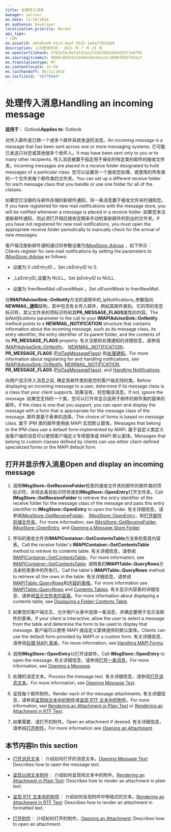 ```yaml
---
title: 处理传入消息
manager: soliver
ms.date: 11/16/2014
ms.audience: Developer
localization_priority: Normal
api_type:
- COM
ms.assetid: d45d5ed9-41cd-4aaf-91d2-1e4a27bb16d4
description: 上次修改时间： 2011 年 7 月 23 日
ms.openlocfilehash: 5705af6c8efaf42ae27d1b39bb28d162971ebf9b
ms.sourcegitcommit: 9d60cd82b5413446e5bc8ace2cd689f683fb41a7
ms.translationtype: MT
ms.contentlocale: zh-CN
ms.lasthandoff: 06/11/2018
ms.locfileid: "19775044"
---
```

# <a name="handling-an-incoming-message"></a><span data-ttu-id="76905-103">处理传入消息</span><span class="sxs-lookup"><span data-stu-id="76905-103">Handling an incoming message</span></span>

<span data-ttu-id="76905-104">**适用于**： Outlook</span><span class="sxs-lookup"><span data-stu-id="76905-104">**Applies to**: Outlook</span></span> 
  
<span data-ttu-id="76905-105">对传入邮件是已跨一个或多个邮件系统发送的消息。</span><span class="sxs-lookup"><span data-stu-id="76905-105">An incoming message is a message that has been sent across one or more messaging systems.</span></span> <span data-ttu-id="76905-106">它可能已发送只对您或其他很多个收件人。</span><span class="sxs-lookup"><span data-stu-id="76905-106">It may have been sent only to you or to many other recipients.</span></span> <span data-ttu-id="76905-107">传入消息被置于指定用于保存的特定类的邮件的接收文件夹。</span><span class="sxs-lookup"><span data-stu-id="76905-107">Incoming messages are placed in a receive folder designated to hold messages of a particular class.</span></span> <span data-ttu-id="76905-108">您可以设置另一个接收您处理，或使用的所有类的一个文件夹每个邮件类的文件夹。</span><span class="sxs-lookup"><span data-stu-id="76905-108">You can set up a different receive folder for each message class that you handle or use one folder for all of the classes.</span></span>
  
<span data-ttu-id="76905-109">如果您已注册的与邮件存储的新邮件通知，将一条消息置于接收文件夹时通知您。</span><span class="sxs-lookup"><span data-stu-id="76905-109">If you have registered for new mail notifications with the message store, you will be notified whenever a message is placed in a receive folder.</span></span> <span data-ttu-id="76905-110">如果您未注册新邮件通知，则必须打开相应接收定期来手动检查新邮件的到达的文件夹。</span><span class="sxs-lookup"><span data-stu-id="76905-110">If you have not registered for new mail notifications, you must open the appropriate receive folder periodically to manually check for the arrival of new messages.</span></span>
  
<span data-ttu-id="76905-111">客户端注册新邮件通知通过将参数设置为[IMsgStore::Advise](imsgstore-advise.md) ，如下所示：</span><span class="sxs-lookup"><span data-stu-id="76905-111">Clients register for new mail notifications by setting the parameters to [IMsgStore::Advise](imsgstore-advise.md) as follows:</span></span> 
  
- <span data-ttu-id="76905-112">设置为 0 _cbEntryID_ 。</span><span class="sxs-lookup"><span data-stu-id="76905-112">Set  _cbEntryID_ to 0.</span></span> 
    
- <span data-ttu-id="76905-113">_LpEntryID_设置为 NULL。</span><span class="sxs-lookup"><span data-stu-id="76905-113">Set  _lpEntryID_ to NULL.</span></span> 
    
- <span data-ttu-id="76905-114">设置为 fnevNewMail _ulEventMask_ 。</span><span class="sxs-lookup"><span data-stu-id="76905-114">Set  _ulEventMask_ to fnevNewMail.</span></span> 
    
<span data-ttu-id="76905-115">对**IMAPIAdviseSink::OnNotify**方法的调用中的_lpNotifications_参数指向**NEWMAIL\_通知**结构，其中包含有关传入邮件，例如其邮件类别，它的项的信息标识符，其父文件夹的项标识符和其**PR_MESSAGE_FLAGS**属性的内容。</span><span class="sxs-lookup"><span data-stu-id="76905-115">The  _lpNotifications_ parameter in the call to your **IMAPIAdviseSink::OnNotify** method points to a **NEWMAIL\_NOTIFICATION** structure that contains information about the incoming message, such as its message class, its entry identifier, the entry identifier of its parent folder, and the contents of its **PR_MESSAGE_FLAGS** property.</span></span> <span data-ttu-id="76905-116">有关注册和处理通知的详细信息，请参阅[IMAPIAdviseSink::OnNotify](imapiadvisesink-onnotify.md)、 [NEWMAIL_NOTIFICATION](newmail_notification.md)、 **PR_MESSAGE_FLAGS** ([PidTagMessageFlags](pidtagmessageflags-canonical-property.md)) 和[处理通知](handling-notifications.md)。</span><span class="sxs-lookup"><span data-stu-id="76905-116">For more information about registering for and handling notifications, see [IMAPIAdviseSink::OnNotify](imapiadvisesink-onnotify.md), [NEWMAIL_NOTIFICATION](newmail_notification.md), **PR_MESSAGE_FLAGS** ([PidTagMessageFlags](pidtagmessageflags-canonical-property.md)), and [Handling Notifications](handling-notifications.md).</span></span> 
  
<span data-ttu-id="76905-117">向用户显示传入消息之前, 确定其邮件类别是您的客户端支持的类。</span><span class="sxs-lookup"><span data-stu-id="76905-117">Before displaying an incoming message to a user, determine if its message class is a class that your client supports.</span></span> <span data-ttu-id="76905-118">如果没有，则忽略该消息。</span><span class="sxs-lookup"><span data-stu-id="76905-118">If not, ignore the message.</span></span> <span data-ttu-id="76905-119">如果您支持的一个类，您可以打开并显示适用于邮件的邮件类的窗体的邮件。</span><span class="sxs-lookup"><span data-stu-id="76905-119">If the class is one that you support, you can open and display the message with a form that is appropriate for the message class of the message.</span></span> <span data-ttu-id="76905-120">邮件类基于表单的选择。</span><span class="sxs-lookup"><span data-stu-id="76905-120">The choice of forms is based on message class.</span></span> <span data-ttu-id="76905-121">属于 IPM 类的邮件使用由 MAPI 实现默认窗体。</span><span class="sxs-lookup"><span data-stu-id="76905-121">Messages that belong to the IPM class use a default form implemented by MAPI.</span></span> <span data-ttu-id="76905-122">属于自定义类定义由客户端的消息可以使用客户端定义专用窗体或 MAPI 默认窗体。</span><span class="sxs-lookup"><span data-stu-id="76905-122">Messages that belong to custom classes defined by clients can use either client-defined specialized forms or the MAPI default form.</span></span>
  
## <a name="open-and-display-an-incoming-message"></a><span data-ttu-id="76905-123">打开并显示传入消息</span><span class="sxs-lookup"><span data-stu-id="76905-123">Open and display an incoming message</span></span>
  
1. <span data-ttu-id="76905-124">调用**IMsgStore::GetReceiveFolder**检索的接收文件夹的邮件的邮件类的项标识符，并将此条目标识符传递到**IMsgStore::OpenEntry**打开文件夹。</span><span class="sxs-lookup"><span data-stu-id="76905-124">Call **IMsgStore::GetReceiveFolder** to retrieve the entry identifier of the receive folder for the message class of the message and pass this entry identifier to **IMsgStore::OpenEntry** to open the folder.</span></span> <span data-ttu-id="76905-125">有关详细信息，请参阅[IMsgStore::GetReceiveFolder](imsgstore-getreceivefolder.md)、 [IMsgStore::OpenEntry](imsgstore-openentry.md)，和[打开邮件存储文件夹](opening-a-message-store-folder.md)。</span><span class="sxs-lookup"><span data-stu-id="76905-125">For more information, see [IMsgStore::GetReceiveFolder](imsgstore-getreceivefolder.md), [IMsgStore::OpenEntry](imsgstore-openentry.md), and [Opening a Message Store Folder](opening-a-message-store-folder.md).</span></span>
    
2. <span data-ttu-id="76905-126">呼叫的接收文件夹**IMAPIContainer::GetContentsTable**方法来检索其内容表。</span><span class="sxs-lookup"><span data-stu-id="76905-126">Call the receive folder's **IMAPIContainer::GetContentsTable** method to retrieve its contents table.</span></span> <span data-ttu-id="76905-127">有关详细信息，请参阅[IMAPIContainer::GetContentsTable](imapicontainer-getcontentstable.md)。</span><span class="sxs-lookup"><span data-stu-id="76905-127">For more information, see [IMAPIContainer::GetContentsTable](imapicontainer-getcontentstable.md).</span></span> <span data-ttu-id="76905-128">调用表的**IMAPITable::QueryRows**方法来检索表中的所有行。</span><span class="sxs-lookup"><span data-stu-id="76905-128">Call the table's **IMAPITable::QueryRows** method to retrieve all the rows in the table.</span></span> <span data-ttu-id="76905-129">有关详细信息，请参阅[IMAPITable::QueryRows](imapitable-queryrows.md)和[内容的表格](contents-tables.md)。</span><span class="sxs-lookup"><span data-stu-id="76905-129">For more information see [IMAPITable::QueryRows](imapitable-queryrows.md) and [Contents Tables](contents-tables.md).</span></span> <span data-ttu-id="76905-130">有关显示内容表的详细信息，请参阅[显示文件夹内容表](displaying-a-folder-contents-table.md)。</span><span class="sxs-lookup"><span data-stu-id="76905-130">For more information about displaying a contents table, see [Displaying a Folder Contents Table](displaying-a-folder-contents-table.md).</span></span>
    
3. <span data-ttu-id="76905-131">如果您的客户端交互，允许用户从表中选择一条消息，并确定要用于显示该邮件的表单。</span><span class="sxs-lookup"><span data-stu-id="76905-131">If your client is interactive, allow the user to select a message from the table and determine the form to be used to display that message.</span></span> <span data-ttu-id="76905-132">客户端可以使用 MAPI 或自定义窗体提供的默认窗体。</span><span class="sxs-lookup"><span data-stu-id="76905-132">Clients can use the default form provided by MAPI or a custom form.</span></span> <span data-ttu-id="76905-133">有关详细信息，请参阅[处理 MAPI 表单](handling-mapi-forms.md)。</span><span class="sxs-lookup"><span data-stu-id="76905-133">For more information, see [Handling MAPI Forms](handling-mapi-forms.md).</span></span>
    
4. <span data-ttu-id="76905-134">调用**IMsgStore::OpenEntry**以打开该邮件。</span><span class="sxs-lookup"><span data-stu-id="76905-134">Call **IMsgStore::OpenEntry** to open the message.</span></span> <span data-ttu-id="76905-135">有关详细信息，请参阅[打开一条消息](opening-a-message.md)。</span><span class="sxs-lookup"><span data-stu-id="76905-135">For more information, see [Opening a Message](opening-a-message.md).</span></span>
    
5. <span data-ttu-id="76905-136">处理的消息文本。</span><span class="sxs-lookup"><span data-stu-id="76905-136">Process the message text.</span></span> <span data-ttu-id="76905-137">有关详细信息，请参阅[打开消息文本](opening-message-text.md)。</span><span class="sxs-lookup"><span data-stu-id="76905-137">For more information, see [Opening Message Text](opening-message-text.md).</span></span>
    
6. <span data-ttu-id="76905-138">呈现每个邮件附件。</span><span class="sxs-lookup"><span data-stu-id="76905-138">Render each of the message attachments.</span></span> <span data-ttu-id="76905-139">有关详细信息，请参阅[呈现纯文本中的附件](rendering-an-attachment-in-plain-text.md)或[呈现 RTF 文本中的附件](rendering-an-attachment-in-rtf-text.md)。</span><span class="sxs-lookup"><span data-stu-id="76905-139">For more information, see [Rendering an Attachment in Plain Text](rendering-an-attachment-in-plain-text.md) or [Rendering an Attachment in RTF Text](rendering-an-attachment-in-rtf-text.md).</span></span>
    
7. <span data-ttu-id="76905-140">如果需要，请打开的附件。</span><span class="sxs-lookup"><span data-stu-id="76905-140">Open an attachment if desired.</span></span> <span data-ttu-id="76905-141">有关详细信息，请参阅[打开附件](opening-an-attachment.md)。</span><span class="sxs-lookup"><span data-stu-id="76905-141">For more information see [Opening an Attachment](opening-an-attachment.md).</span></span>
    
## <a name="in-this-section"></a><span data-ttu-id="76905-142">本节内容</span><span class="sxs-lookup"><span data-stu-id="76905-142">In this section</span></span>

- <span data-ttu-id="76905-143">[打开消息文本](opening-message-text.md)： 介绍如何打开的消息文本。</span><span class="sxs-lookup"><span data-stu-id="76905-143">[Opening Message Text](opening-message-text.md): Describes how to open the message text.</span></span>
    
- <span data-ttu-id="76905-144">[呈现以纯文本附件](rendering-an-attachment-in-plain-text.md)： 介绍如何呈现纯文本中的附件。</span><span class="sxs-lookup"><span data-stu-id="76905-144">[Rendering an Attachment in Plain Text](rendering-an-attachment-in-plain-text.md): Describes how to render an attachment in plain text.</span></span>
    
- <span data-ttu-id="76905-145">[呈现 RTF 文本中的附件](rendering-an-attachment-in-rtf-text.md)： 介绍如何呈现附件中带格式的文本。</span><span class="sxs-lookup"><span data-stu-id="76905-145">[Rendering an Attachment in RTF Text](rendering-an-attachment-in-rtf-text.md): Describes how to render an attachment in formatted text.</span></span>
    
- <span data-ttu-id="76905-146">[打开附件](opening-an-attachment.md)： 介绍如何打开的附件。</span><span class="sxs-lookup"><span data-stu-id="76905-146">[Opening an Attachment](opening-an-attachment.md): Describes how to open an attachment.</span></span>
    

